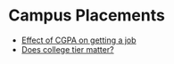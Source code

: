 # Campus Placements

- [Effect of CGPA on getting a job](./campus-placements/effect-of-cgpa-getting-job.md)
- [Does college tier matter?](./campus-placements/does-college-tier-matter.md)
<!-- - [Effect of High School Grades on Campus Placements]()
- [Does college backlog matter?]() -->